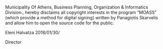 Municipality Of Athens, Business Planning, Organization & Informatics Division., hereby disclaims all copyright interests in the program “MOASS” (which provide a method for digital signing) written by Panagiotis Skarvelis and allow him to open the source code for the public.

Eleni Halvatza 2018/01/30/

Director
